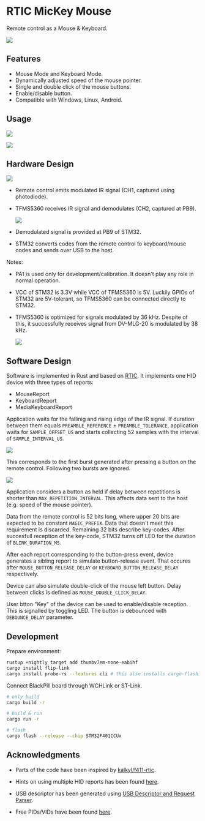 # RTIC MicKey Mouse

Remote control as a Mouse & Keyboard.

![](docs/overal.jpg)

## Features

- Mouse Mode and Keyboard Mode.
- Dynamically adjusted speed of the mouse pointer.
- Single and double click of the mouse buttons.
- Enable/disable button.
- Compatible with Windows, Linux, Android.

## Usage

[<img src="docs/video.png">](https://filedn.com/ls8U70bX0lASS65WlPE8h3j/PERMALINKS/perma-rtic-mickey-mouse.mp4)

![](docs/usage.png)

## Hardware Design

![](docs/schematic.png)

- Remote control emits modulated IR signal (CH1, captured using photodiode).

- TFMS5360 receives IR signal and demodulates (CH2, captured at PB9).
  
    ![](docs/ir_signal.png)

- Demodulated signal is provided at PB9 of STM32.

- STM32 converts codes from the remote control to keyboard/mouse codes and sends over USB to the host.

Notes:

- PA1 is used only for development/calibration. It doesn't play any role in normal operation.

- VCC of STM32 is 3.3V while VCC of TFMS5360 is 5V. Luckily GPIOs of STM32 are 5V-tolerant, so TFMS5360 can be connected directly to STM32.

- TFMS5360 is optimized for signals modulated by 36 kHz. Despite of this, it successfully receives signal from DV-MLG-20 is modulated by 38 kHz.
  
    ![](docs/ir_signal_zoom.png)

## Software Design

Software is implemented in Rust and based on [RTIC](https://rtic.rs/). It implements one HID device with three types of reports:

- MouseReport
- KeyboardReport
- MediaKeyboardReport

Application waits for the fallinig and rising edge of the IR signal. If duration between them equals `PREAMBLE_REFERENCE` ± `PREAMBLE_TOLERANCE`, application waits for `SAMPLE_OFFSET_US` and starts collecting 52 samples with the interval of `SAMPLE_INTERVAL_US`.

![](docs/sampling.png)

This corresponds to the first burst generated after pressing a button on the remote control. Following two bursts are ignored.

![](docs/repetitions.png)

Application considers a button as held if delay between repetitions is shorter than `MAX_REPETITION_INTERVAL`. This affects data sent to the host (e.g. speed of the mouse pointer).

Data from the remote control is 52 bits long, where upper 20 bits are expected to be constant `MAGIC_PREFIX`. Data that doesn't meet this requirement is discarded. Remaining 32 bits describe key-codes. After succesfull reception of the key-code, STM32 turns off LED for the duration of `BLINK_DURATION_MS`.

After each report corresponding to the button-press event, device generates a sibling report to simulate button-release event. That occures after `MOUSE_BUTTON_RELEASE_DELAY` or `KEYBOARD_BUTTON_RELEASE_DELAY` respectively.

Device can also simulate double-click of the mouse left button. Delay between clicks is defined as `MOUSE_DOUBLE_CLICK_DELAY`.

User btton "Key" of the device can be used to enable/disable reception. This is signalled by toggling LED. The button is debounced with `DEBOUNCE_DELAY` parameter.

## Development

Prepare environment:

```sh
rustup +nightly target add thumbv7em-none-eabihf
cargo install flip-link
cargo install probe-rs --features cli # this also installs cargo-flash
```

Connect BlackPill board through WCHLink or ST-Link.

```sh
# only build
cargo build -r

# build & run
cargo run -r

# flash
cargo flash --release --chip STM32F401CCUx
```

## Acknowledgments

- Parts of the code have been inspired by [kalkyl/f411-rtic](https://github.com/kalkyl/f411-rtic).

- Hints on using multiple HID reports has been found [here](https://community.infineon.com/t5/Knowledge-Base-Articles/How-to-Implement-Multiple-HID-Class-Functionalities-with-a-Single-HID-interface/ta-p/249588#.).

- USB descriptor has been generated using [USB Descriptor and Request Parser](https://eleccelerator.com/usbdescreqparser/).

- Free PIDs/VIDs have been found [here](https://github.com/obdev/v-usb/blob/master/usbdrv/USB-IDs-for-free.txt).
